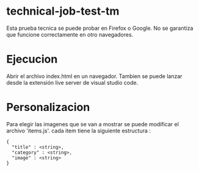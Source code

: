 # technical-job-test-tm

Esta prueba tecnica se puede probar en Firefox o Google.  No se garantiza que funcione correctamente en otro navegadores. 

# Ejecucion 

Abrir el archivo index.html en un navegador. 
Tambien se puede lanzar desde la extensión live server de visual studio code. 

# Personalizacion 

Para elegir las imagenes que se van a mostrar se puede modificar el archivo 'items.js'. cada item tiene la siguiente estructura : 
```
{
  "title" : <string>,
  "category" : <string>,
  "image" : <string>
}
```

